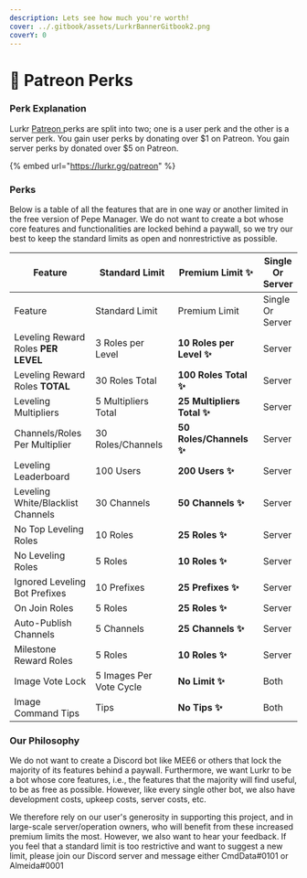 ```yaml
---
description: Lets see how much you're worth!
cover: ../.gitbook/assets/LurkrBannerGitbook2.png
coverY: 0
---
```


# 💸 Patreon Perks

### Perk Explanation

Lurkr [Patreon ](https://lurkr.gg/patreon)perks are split into two; one is a user perk and the other is a server perk. You gain user perks by donating over $1 on Patreon. You gain server perks by donated over $5 on Patreon.

{% embed url="https://lurkr.gg/patreon" %}

### Perks

Below is a table of all the features that are in one way or another limited in the free version of Pepe Manager. We do not want to create a bot whose core features and functionalities are locked behind a paywall, so we try our best to keep the standard limits as open and nonrestrictive as possible.

<table data-header-hidden><thead><tr><th width="197">Feature</th><th width="219">Standard Limit</th><th width="218">Premium Limit ✨</th><th>Single Or Server</th></tr></thead><tbody><tr><td>Feature</td><td>Standard Limit</td><td>Premium Limit</td><td>Single Or Server</td></tr><tr><td>Leveling Reward Roles <strong>PER LEVEL</strong></td><td>3 Roles per Level</td><td><strong>10 Roles per Level ✨</strong></td><td>Server</td></tr><tr><td>Leveling Reward Roles <strong>TOTAL</strong></td><td>30 Roles Total</td><td><strong>100 Roles Total ✨</strong></td><td>Server</td></tr><tr><td>Leveling Multipliers</td><td>5 Multipliers Total</td><td><strong>25 Multipliers Total ✨</strong></td><td>Server</td></tr><tr><td>Channels/Roles Per Multiplier</td><td>30 Roles/Channels</td><td><strong>50 Roles/Channels ✨</strong> </td><td>Server</td></tr><tr><td>Leveling Leaderboard</td><td>100 Users</td><td><strong>200 Users ✨</strong></td><td>Server</td></tr><tr><td>Leveling White/Blacklist Channels</td><td>30 Channels</td><td><strong>50 Channels ✨</strong></td><td>Server</td></tr><tr><td>No Top Leveling Roles </td><td>10 Roles</td><td><strong>25 Roles ✨</strong></td><td>Server</td></tr><tr><td>No Leveling Roles</td><td>5 Roles</td><td><strong>10 Roles ✨</strong></td><td>Server</td></tr><tr><td>Ignored Leveling Bot Prefixes</td><td>10 Prefixes</td><td><strong>25 Prefixes ✨</strong></td><td>Server</td></tr><tr><td>On Join Roles</td><td>5 Roles</td><td><strong>25 Roles ✨</strong></td><td>Server</td></tr><tr><td>Auto-Publish Channels</td><td>5 Channels</td><td><strong>25 Channels ✨</strong></td><td>Server</td></tr><tr><td>Milestone Reward Roles</td><td>5 Roles</td><td><strong>10 Roles ✨</strong></td><td>Server</td></tr><tr><td>Image Vote Lock</td><td>5 Images Per Vote Cycle</td><td><strong>No Limit ✨</strong></td><td>Both</td></tr><tr><td>Image Command Tips</td><td>Tips</td><td><strong>No Tips ✨</strong></td><td>Both</td></tr></tbody></table>

### Our Philosophy

We do not want to create a Discord bot like MEE6 or others that lock the majority of its features behind a paywall. Furthermore, we want Lurkr to be a bot whose core features, i.e., the features that the majority will find useful, to be as free as possible. However, like every single other bot, we also have development costs, upkeep costs, server costs, etc.

We therefore rely on our user's generosity in supporting this project, and in large-scale server/operation owners, who will benefit from these increased premium limits the most. However, we also want to hear your feedback. If you feel that a standard limit is too restrictive and want to suggest a new limit, please join our Discord server and message either CmdData#0101 or Almeida#0001
